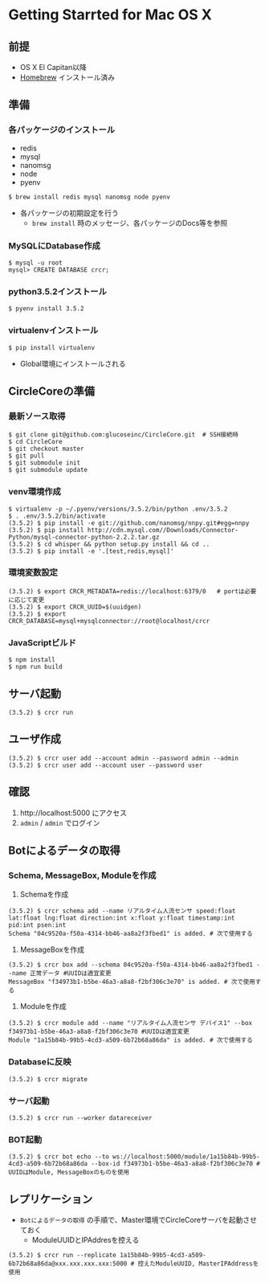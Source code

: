 # Getting Starrted for Mac OS X
## 前提
- OS X El Capitan以降
- [Homebrew](http://brew.sh/index_ja.html) インストール済み

## 準備
### 各パッケージのインストール
- redis
- mysql
- nanomsg
- node
- pyenv

```
$ brew install redis mysql nanomsg node pyenv
```

- 各パッケージの初期設定を行う
    - `brew install` 時のメッセージ、各パッケージのDocs等を参照

### MySQLにDatabase作成
```
$ mysql -u root
mysql> CREATE DATABASE crcr;
```

### python3.5.2インストール
```
$ pyenv install 3.5.2
```

### virtualenvインストール
```
$ pip install virtualenv
```
- Global環境にインストールされる

## CircleCoreの準備
### 最新ソース取得
```
$ git clone git@github.com:glucoseinc/CircleCore.git  # SSH接続時
$ cd CircleCore
$ git checkout master
$ git pull
$ git submodule init
$ git submodule update
```

### venv環境作成
```
$ virtualenv -p ~/.pyenv/versions/3.5.2/bin/python .env/3.5.2
$ . .env/3.5.2/bin/activate
(3.5.2) $ pip install -e git://github.com/nanomsg/nnpy.git#egg=nnpy
(3.5.2) $ pip install http://cdn.mysql.com//Downloads/Connector-Python/mysql-connector-python-2.2.2.tar.gz
(3.5.2) $ cd whisper && python setup.py install && cd ..
(3.5.2) $ pip install -e '.[test,redis,mysql]'
```

### 環境変数設定
```
(3.5.2) $ export CRCR_METADATA=redis://localhost:6379/0   # portは必要に応じて変更
(3.5.2) $ export CRCR_UUID=$(uuidgen)
(3.5.2) $ export CRCR_DATABASE=mysql+mysqlconnector://root@localhost/crcr
```

### JavaScriptビルド
```
$ npm install
$ npm run build
```

## サーバ起動
```
(3.5.2) $ crcr run
```

## ユーザ作成
```
(3.5.2) $ crcr user add --account admin --password admin --admin
(3.5.2) $ crcr user add --account user --password user
```

## 確認
1. http://localhost:5000 にアクセス
1. `admin` / `admin` でログイン

## Botによるデータの取得
### Schema, MessageBox, Moduleを作成
1. Schemaを作成
```
(3.5.2) $ crcr schema add --name リアルタイム人流センサ speed:float lat:float lng:float direction:int x:float y:float timestamp:int pid:int psen:int
Schema "04c9520a-f50a-4314-bb46-aa8a2f3fbed1" is added. # 次で使用する
```

1. MessageBoxを作成
```
(3.5.2) $ crcr box add --schema 04c9520a-f50a-4314-bb46-aa8a2f3fbed1 --name 正常データ #UUIDは適宜変更
MessageBox "f34973b1-b5be-46a3-a8a8-f2bf306c3e70" is added. # 次で使用する
```

1. Moduleを作成
```
(3.5.2) $ crcr module add --name "リアルタイム人流センサ デバイス1" --box f34973b1-b5be-46a3-a8a8-f2bf306c3e70 #UUIDは適宜変更
Module "1a15b84b-99b5-4cd3-a509-6b72b68a86da" is added. # 次で使用する
```

### Databaseに反映
```
(3.5.2) $ crcr migrate
```

### サーバ起動
```
(3.5.2) $ crcr run --worker datareceiver
```

### BOT起動
```
(3.5.2) $ crcr bot echo --to ws://localhost:5000/module/1a15b84b-99b5-4cd3-a509-6b72b68a86da --box-id f34973b1-b5be-46a3-a8a8-f2bf306c3e70 # UUIDはModule, MessageBoxのものを使用
```

## レプリケーション
- `Botによるデータの取得` の手順で、Master環境でCircleCoreサーバを起動させておく
    - ModuleUUIDとIPAddresを控える

```
(3.5.2) $ crcr run --replicate 1a15b84b-99b5-4cd3-a509-6b72b68a86da@xxx.xxx.xxx.xxx:5000 # 控えたModuleUUID, MasterIPAddressを使用
```
